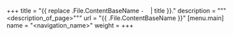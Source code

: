 +++
title = "{{ replace .File.ContentBaseName `-` ` ` | title }}."
description = """<description_of_page>"""
url = "{{ .File.ContentBaseName }}"
[menu.main]
name = "<navigation_name>"
weight = <number>
+++

